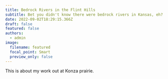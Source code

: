 ```yaml
---
title: Bedrock Rivers in the Flint Hills
subtitle: Bet you didn't know there were bedrock rivers in Kansas, eh?
date: 2022-09-02T18:29:15.366Z
draft: false
featured: false
authors:
  - admin
image:
  filename: featured
  focal_point: Smart
  preview_only: false
---
```

T﻿his is about my work out at Konza prairie.